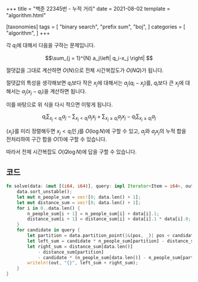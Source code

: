 +++
title = "백준 22345번 - 누적 거리"
date = 2021-08-02
template = "algorithm.html"

[taxonomies]
tags = [
    "binary search",
    "prefix sum",
    "boj",
]
categories = [
    "algorithm",
]
+++

각 $q_i$에 대해서 다음을 구하는 문제입니다.

$$\sum_{j = 1}^{N} a_j\left| q_i-x_j \right| $$

절댓값을 그대로 계산하면 $O\left(N\right)$으로 전체 시간복잡도가 $O\left(NQ\right)$가 됩니다.

절댓값의 특성을 생각해보면 $q_i$보다 작은 $x_j$에 대해서는 $a_j\left(q_i-x_j\right)$를, $q_i$보다 큰 $x_j$에 대해서는 $a_j\left(x_j-q_i\right)$을 계산하면 됩니다.

이를 바탕으로 위 식을 다시 적으면 이렇게 됩니다.

$$q_i\sum_{x_j\lt q_i} a_j - \sum_{x_j\lt q_i} a_jx_j + \sum_{x_j\ge q_i} a_jx_j - q_i\sum_{x_j\ge q_i} a_j$$

$\left\lbrace x_j\right\rbrace$를 미리 정렬해두면 $x_j\lt q_i$인 $j$를 $O\left(\log N\right)$에 구할 수 있고,
$a_j$와 $a_jx_j$의 누적 합을 전처리하여 구간 합을 $O\left(1\right)$에 구할 수 있습니다.

따라서 전체 시간복잡도 $O\left(Q\log N\right)$에 답을 구할 수 있습니다.

코드
---

```rust
fn solve(data: &mut [(i64, i64)], query: impl Iterator<Item = i64>, out: &mut impl Write) {
    data.sort_unstable();
    let mut n_people_sum = vec![0; data.len() + 1];
    let mut distance_sum = vec![0; data.len() + 1];
    for i in 0..data.len() {
        n_people_sum[i + 1] = n_people_sum[i] + data[i].1;
        distance_sum[i + 1] = distance_sum[i] + data[i].1 * data[i].0;
    }
    for candidate in query {
        let partition = data.partition_point(|&(pos, _)| pos < candidate);
        let left_sum = candidate * n_people_sum[partition] - distance_sum[partition];
        let right_sum = distance_sum[data.len()]
            - distance_sum[partition]
            - candidate * (n_people_sum[data.len()] - n_people_sum[partition]);
        writeln!(out, "{}", left_sum + right_sum);
    }
}
```
